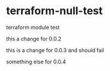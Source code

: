 # terraform-null-test
terraform module test 

this a change for 0.0.2

this is a change for 0.0.3 and should fail


something else for 0.0.4
